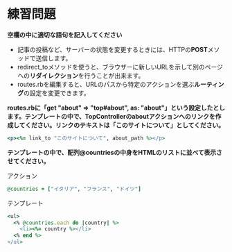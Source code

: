 # 練習問題

**空欄の中に適切な語句を記入してください**

- 記事の投稿など、サーバーの状態を変更するときには、HTTPの**POST**メソッドで送信します。
- redirect_toメソッドを使うと、ブラウザーに新しいURLを示して別のページへの**リダイレクション**を行うことが出来ます。
- routes.rbを編集すると、URLのパスから特定のアクションを選ぶ**ルーティング**の設定を変更できます。

**routes.rbに「get "about" => "top#about", as: "about"」という設定したとします。テンプレートの中で、TopControllerのaboutアクションへのリンクを作成してください。リンクのテキストは「このサイトについて」としてください。**

```ruby
<p><%= link_to "このサイトについて", about_path %></p>
```

**テンプレートの中で、配列@countriesの中身をHTMLのリストに並べて表示させてください。**

アクション

```ruby
@countries = ["イタリア", "フランス", "ドイツ"]
```

テンプレート

```ruby
<ul>
  <% @countries.each do |country| %>
    <li><%= country %></li>
  <% end %>
</ul>
```
